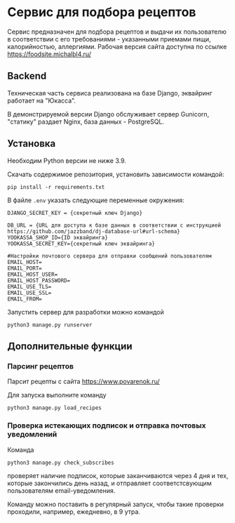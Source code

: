 # Сервис для подбора рецептов

Сервис предназначен для подбора рецептов и выдачи их пользователю в соответствии с его требованиями - указанными приемами пищи, калорийностью, аллергиями. Рабочая версия сайта доступна по ссылке https://foodsite.michalbl4.ru/

## Backend

Техническая часть сервиса реализована на базе Django, эквайринг работает на "Юкасса".

В демонстрируемой версии Django обслуживает сервер Gunicorn, "статику" раздает Nginx, база данных - PostgreSQL.

## Установка

Необходим Python версии не ниже 3.9.

Скачать содержимое репозитория, установить зависимости командой:

    pip install -r requirements.txt

В файле `.env` указать следующие переменные окружения:

    DJANGO_SECRET_KEY = {секретный ключ Django}
    
    DB_URL = {URL для доступа к базе данных в соответствии с инструкцией https://github.com/jazzband/dj-database-url#url-schema}
    YOOKASSA_SHOP_ID={ID эквайринга}
    YOOKASSA_SECRET_KEY={секретный ключ эквайринга}

    #Настройки почтового сервера для отправки сообщений пользователям
    EMAIL_HOST=
    EMAIL_PORT=
    EMAIL_HOST_USER=
    EMAIL_HOST_PASSWORD=
    EMAIL_USE_TLS=
    EMAIL_USE_SSL=
    EMAIL_FROM=

Запустить сервер для разработки можно командой

    python3 manage.py runserver

## Дополнительные функции

### Парсинг рецептов

Парсит рецепты с сайта https://www.povarenok.ru/

Для запуска выполните команду

    python3 manage.py load_recipes


### Проверка истекающих подписок и отправка почтовых уведомлений

Команда

    python3 manage.py check_subscribes

проверяет наличие подписок, которые заканчиваются через 4 дня и тех, которые закончились день назад, и отправляет соответстсвующим пользователям email-уведомления.

Команду можно поставить в регулярный запуск, чтобы такие проверки проходили, например, ежедневно, в 9 утра.